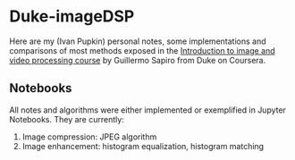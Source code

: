 # Duke-imageDSP
Here are my (Ivan Pupkin) personal notes, some implementations and comparisons of most methods exposed in the [Introduction to image and video processing course][course] by Guillermo Sapiro from Duke on Coursera.

## Notebooks

All notes and algorithms were either implemented or exemplified in Jupyter Notebooks. They are currently:

1. Image compression: JPEG algorithm
1. Image enhancement: histogram equalization, histogram matching

[course]: https://www.coursera.org/learn/image-processing
